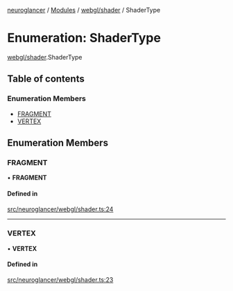 [neuroglancer](../README.md) / [Modules](../modules.md) / [webgl/shader](../modules/webgl_shader.md) / ShaderType

# Enumeration: ShaderType

[webgl/shader](../modules/webgl_shader.md).ShaderType

## Table of contents

### Enumeration Members

- [FRAGMENT](webgl_shader.ShaderType.md#fragment)
- [VERTEX](webgl_shader.ShaderType.md#vertex)

## Enumeration Members

### FRAGMENT

• **FRAGMENT**

#### Defined in

[src/neuroglancer/webgl/shader.ts:24](https://github.com/ActiveBrainAtlas2/neuroglancer/blob/1beb5d34/src/neuroglancer/webgl/shader.ts#L24)

___

### VERTEX

• **VERTEX**

#### Defined in

[src/neuroglancer/webgl/shader.ts:23](https://github.com/ActiveBrainAtlas2/neuroglancer/blob/1beb5d34/src/neuroglancer/webgl/shader.ts#L23)
